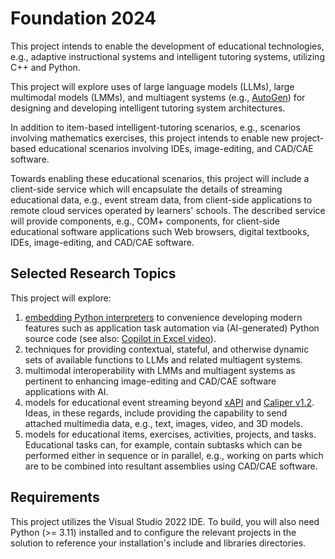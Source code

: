 # Foundation 2024

This project intends to enable the development of educational technologies, e.g., adaptive instructional systems and intelligent tutoring systems, utilizing C++ and Python.

This project will explore uses of large language models (LLMs), large multimodal models (LMMs), and multiagent systems (e.g., [AutoGen](https://github.com/microsoft/autogen)) for designing and developing intelligent tutoring system architectures.

In addition to item-based intelligent-tutoring scenarios, e.g., scenarios involving mathematics exercises, this project intends to enable new project-based educational scenarios involving IDEs, image-editing, and CAD/CAE software.

Towards enabling these educational scenarios, this project will include a client-side service which will encapsulate the details of streaming educational data, e.g., event stream data, from client-side applications to remote cloud services operated by learners' schools. The described service will provide components, e.g., COM+ components, for client-side educational software applications such Web browsers, digital textbooks, IDEs, image-editing, and CAD/CAE software.

## Selected Research Topics

This project will explore:
1. [embedding Python interpreters](https://docs.python.org/3/c-api/) to convenience developing modern features such as application task automation via (AI-generated) Python source code (see also: [Copilot in Excel video](https://www.youtube.com/watch?v=vGI6VLr8L5w)).
2. techniques for providing contextual, stateful, and otherwise dynamic sets of available functions to LLMs and related multiagent systems.
3. multimodal interoperability with LMMs and multiagent systems as pertinent to enhancing image-editing and CAD/CAE software applications with AI.
4. models for educational event streaming beyond [xAPI](https://xapi.com/) and [Caliper v1.2](https://www.imsglobal.org/activity/caliper). Ideas, in these regards, include providing the capability to send attached multimedia data, e.g., text, images, video, and 3D models.
5. models for educational items, exercises, activities, projects, and tasks. Educational tasks can, for example, contain subtasks which can be performed either in sequence or in parallel, e.g., working on parts which are to be combined into resultant assemblies using CAD/CAE software.

## Requirements

This project utilizes the Visual Studio 2022 IDE. To build, you will also need Python (>= 3.11) installed and to configure the relevant projects in the solution to reference your installation's include and libraries directories.
